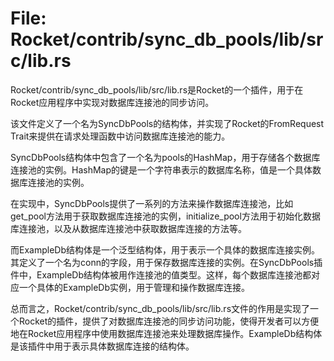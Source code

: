 # File: Rocket/contrib/sync_db_pools/lib/src/lib.rs

Rocket/contrib/sync_db_pools/lib/src/lib.rs是Rocket的一个插件，用于在Rocket应用程序中实现对数据库连接池的同步访问。

该文件定义了一个名为SyncDbPools的结构体，并实现了Rocket的FromRequest Trait来提供在请求处理函数中访问数据库连接池的能力。

SyncDbPools结构体中包含了一个名为pools的HashMap，用于存储各个数据库连接池的实例。HashMap的键是一个字符串表示的数据库名称，值是一个具体数据库连接池的实例。

在实现中，SyncDbPools提供了一系列的方法来操作数据库连接池，比如get_pool方法用于获取数据库连接池的实例，initialize_pool方法用于初始化数据库连接池，以及从数据库连接池中获取数据库连接的方法等。

而ExampleDb结构体是一个泛型结构体，用于表示一个具体的数据库连接实例。其定义了一个名为conn的字段，用于保存数据库连接的实例。在SyncDbPools插件中，ExampleDb结构体被用作连接池的值类型。这样，每个数据库连接池都对应一个具体的ExampleDb实例，用于管理和操作数据库连接。

总而言之，Rocket/contrib/sync_db_pools/lib/src/lib.rs文件的作用是实现了一个Rocket的插件，提供了对数据库连接池的同步访问功能，使得开发者可以方便地在Rocket应用程序中使用数据库连接池来处理数据库操作。ExampleDb结构体是该插件中用于表示具体数据库连接的结构体。

